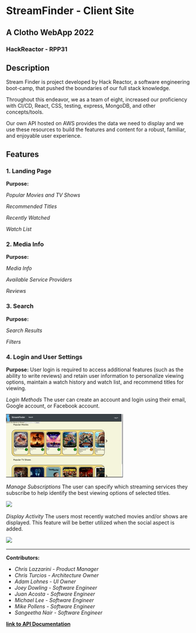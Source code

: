 # StreamFinder - Client Site
## A Clotho WebApp 2022
### HackReactor - RPP31

## Description

Stream Finder is project developed by Hack Reactor, a software engineering boot-camp, that pushed the boundaries of our full stack knowledge.

Throughout this endeavor, we as a team of eight, increased our proficiency with CI/CD, React, CSS, testing, express, MongoDB, and other concepts/tools.

Our own API hosted on AWS provides the data we need to display and we use these resources to build the features and content for a robust, familiar, and enjoyable user experience.

## Features

### 1. Landing Page

**Purpose:**

*Popular Movies and TV Shows*

*Recommended Titles*

*Recently Watched*

*Watch List*

### 2. Media Info

**Purpose:**

*Media Info*

*Available Service Providers*

*Reviews*

### 3. Search

**Purpose:**

*Search Results*

*Filters*

### 4. Login and User Settings

**Purpose:** User login is required to access additional features (such as the ability to write reviews) and retain user information to personalize viewing options, maintain a watch history and watch list, and recommend titles for viewing.

*Login Methods*
The user can create an account and login using their email, Google account, or Facebook account.

![](loginExample.gif)

*Manage Subscriptions*
The user can specify which streaming services they subscribe to help identify the best viewing options of selected titles.

![](subscriptionsExample.gif)

*Display Activity*
The users most recently watched movies and/or shows are displayed. This feature will be better utilized when the social aspect is added.

![](activityExample.gif)

---
**Contributors:**
- *Chris Lazzarini - Product Manager*
- *Chris Turcios - Architecture Owner*
- *Adam Lohnes - UI Owner*
- *Joey Dowling - Software Engineer*
- *Juan Acosta - Software Engineer*
- *Michael Lee - Software Engineer*
- *Mike Pollens - Software Engineer*
- *Sangeetha Nair - Software Engineer*

**[link to API Documentation](https://github.com/rpp31-boc-clotho/boc-client/blob/master/API-Routes.md)**
